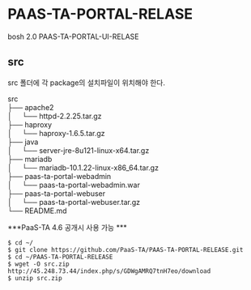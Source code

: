 # PAAS-TA-PORTAL-RELASE
bosh 2.0 PAAS-TA-PORTAL-UI-RELASE

src
---
src 폴더에 각 package의 설치파일이 위치해야 한다.

src <br>
├── apache2 <br>
│     └── httpd-2.2.25.tar.gz <br>
├── haproxy <br>
│     └── haproxy-1.6.5.tar.gz <br>
├── java <br>
│     └── server-jre-8u121-linux-x64.tar.gz <br>
├── mariadb <br>
│     └── mariadb-10.1.22-linux-x86_64.tar.gz <br>
├── paas-ta-portal-webadmin <br>
│     └── paas-ta-portal-webadmin.war <br>
├── paas-ta-portal-webuser <br>
│     └── paas-ta-portal-webuser.tar.gz <br>
└── README.md <br>


***PaaS-TA 4.6 공개시 사용 가능 ***

```
$ cd ~/
$ git clone https://github.com/PaaS-TA/PAAS-TA-PORTAL-RELEASE.git
$ cd ~/PAAS-TA-PORTAL-RELEASE
$ wget -O src.zip http://45.248.73.44/index.php/s/GDWgAMRQ7tnH7eo/download
$ unzip src.zip
```
